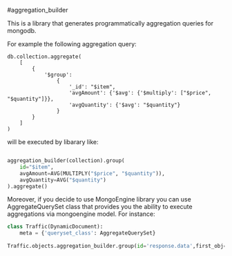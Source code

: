 #aggregation_builder

This is a library that generates programmatically aggregation queries for mongodb. 

For example the following aggregation query:
```
db.collection.aggregate(
    [
        {
            '$group':
                {
                    '_id': "$item",
                    'avgAmount': {'$avg': {'$multiply': ["$price", "$quantity"]}},
                    'avgQuantity': {'$avg': "$quantity"}
                }
        }
    ]
)
```

will be executed by libarary like:

```python

aggregation_builder(collection).group(
    id="$item",
    avgAmount=AVG(MULTIPLY("$price", "$quantity")),
    avgQuantity=AVG("$quantity")
).aggregate()

```

Moreover, if you decide to use MongoEngine library you can use AggregateQuerySet class that provides you the ability to execute aggregations via mongoengine model. For instance:

```python
class Traffic(DynamicDocument):
    meta = {'queryset_class': AggregateQuerySet}
    
Traffic.objects.aggregation_builder.group(id='response.data',first_obj=FIRST('$$ROOT')).skip(5).limit(7).execute()
```